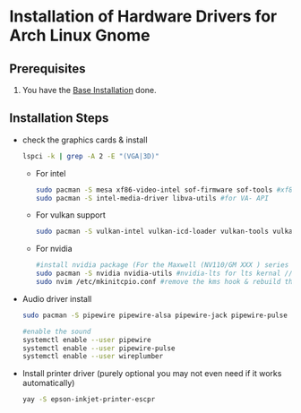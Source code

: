 # Installation of Hardware Drivers for Arch Linux Gnome

## Prerequisites

1. You have the [Base Installation](01_ARCH_INSTALL_BASE.md) done.

## Installation Steps

- check the graphics cards & install

    ```sh
    lspci -k | grep -A 2 -E "(VGA|3D)"
    ```

    - For intel 
        ```sh
        sudo pacman -S mesa xf86-video-intel sof-firmware sof-tools #xf86-video-intel for the DDX 2d acceleration in xorg (for the sound sof-firmware (took way too long to figure it out since my laptop didn't detect it))
        sudo pacman -S intel-media-driver libva-utils #for VA- API
        ```
    - For vulkan support
        ```sh
        sudo pacman -S vulkan-intel vulkan-icd-loader vulkan-tools vulkan-mesa-layers #vulkan support
        ```
    - For nvidia
        ```sh
        #install nvidia package (For the Maxwell (NV110/GM XXX ) series and newer)
        sudo pacman -S nvidia nvidia-utils #nvidia-lts for lts kernal // For kepler series nvidia-470xx-dkms // For fermi nvidia-390xx-dkms
        sudo nvim /etc/mkinitcpio.conf #remove the kms hook & rebuild the initcpio & reboot (after the nvidia is detected re add it) 
        ```
- Audio driver install
    ```sh
    sudo pacman -S pipewire pipewire-alsa pipewire-jack pipewire-pulse gst-plugin-pipewire libpulse wireplumber
    
    #enable the sound
    systemctl enable --user pipewire
    systemctl enable --user pipewire-pulse
    systemctl enable --user wireplumber
    ```
- Install printer driver (purely optional you may not even need if it works automatically)
    ```sh
    yay -S epson-inkjet-printer-escpr
    ```